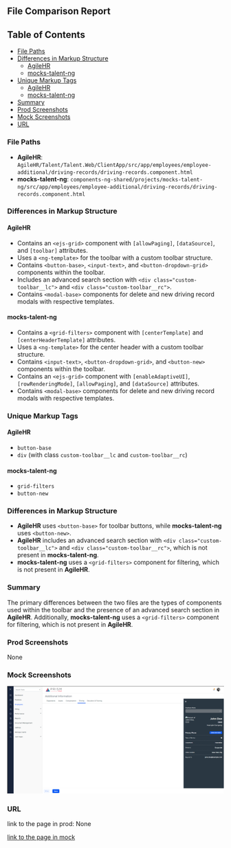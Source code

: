 ## File Comparison Report

## Table of Contents

- [File Paths](#file-paths)
- [Differences in Markup Structure](#differences-in-markup-structure)
  - [AgileHR](#agilehr)
  - [mocks-talent-ng](#mocks-talent-ng)
- [Unique Markup Tags](#unique-markup-tags)
  - [AgileHR](#agilehr-1)
  - [mocks-talent-ng](#mocks-talent-ng-1)
- [Summary](#summary)
- [Prod Screenshots](#prod-screenshots)
- [Mock Screenshots](#mock-screenshots)
- [URL](#url)

### File Paths

- **AgileHR**: `AgileHR/Talent/Talent.Web/ClientApp/src/app/employees/employee-additional/driving-records/driving-records.component.html`
- **mocks-talent-ng**: `components-ng-shared/projects/mocks-talent-ng/src/app/employees/employee-additional/driving-records/driving-records.component.html`

### Differences in Markup Structure

#### AgileHR

- Contains an `<ejs-grid>` component with `[allowPaging]`, `[dataSource]`, and `[toolbar]` attributes.
- Uses a `<ng-template>` for the toolbar with a custom toolbar structure.
- Contains `<button-base>`, `<input-text>`, and `<button-dropdown-grid>` components within the toolbar.
- Includes an advanced search section with `<div class="custom-toolbar__lc">` and `<div class="custom-toolbar__rc">`.
- Contains `<modal-base>` components for delete and new driving record modals with respective templates.

#### mocks-talent-ng

- Contains a `<grid-filters>` component with `[centerTemplate]` and `[centerHeaderTemplate]` attributes.
- Uses a `<ng-template>` for the center header with a custom toolbar structure.
- Contains `<input-text>`, `<button-dropdown-grid>`, and `<button-new>` components within the toolbar.
- Contains an `<ejs-grid>` component with `[enableAdaptiveUI]`, `[rowRenderingMode]`, `[allowPaging]`, and `[dataSource]` attributes.
- Contains `<modal-base>` components for delete and new driving record modals with respective templates.

### Unique Markup Tags

#### AgileHR

- `button-base`
- `div` (with class `custom-toolbar__lc` and `custom-toolbar__rc`)

#### mocks-talent-ng

- `grid-filters`
- `button-new`

### Differences in Markup Structure

- **AgileHR** uses `<button-base>` for toolbar buttons, while **mocks-talent-ng** uses `<button-new>`.
- **AgileHR** includes an advanced search section with `<div class="custom-toolbar__lc">` and `<div class="custom-toolbar__rc">`, which is not present in **mocks-talent-ng**.
- **mocks-talent-ng** uses a `<grid-filters>` component for filtering, which is not present in **AgileHR**.

### Summary

The primary differences between the two files are the types of components used within the toolbar and the presence of an advanced search section in **AgileHR**. Additionally, **mocks-talent-ng** uses a `<grid-filters>` component for filtering, which is not present in **AgileHR**.

### Prod Screenshots

None

### Mock Screenshots

![Mock Screenshot](driving-record-mock.png)

### URL

link to the page in prod: None

[link to the page in mock](https://localhost:4340/employees/:id/additional)